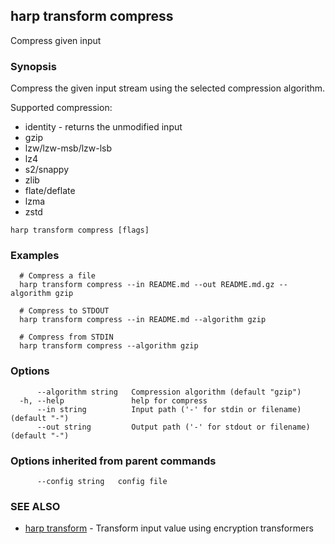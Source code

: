 ## harp transform compress

Compress given input

### Synopsis

Compress the given input stream using the selected compression algorithm.

Supported compression:
  * identity - returns the unmodified input
  * gzip
  * lzw/lzw-msb/lzw-lsb
  * lz4
  * s2/snappy
  * zlib
  * flate/deflate
  * lzma
  * zstd

```
harp transform compress [flags]
```

### Examples

```
  # Compress a file
  harp transform compress --in README.md --out README.md.gz --algorithm gzip
  
  # Compress to STDOUT
  harp transform compress --in README.md --algorithm gzip
  
  # Compress from STDIN
  harp transform compress --algorithm gzip
```

### Options

```
      --algorithm string   Compression algorithm (default "gzip")
  -h, --help               help for compress
      --in string          Input path ('-' for stdin or filename) (default "-")
      --out string         Output path ('-' for stdout or filename) (default "-")
```

### Options inherited from parent commands

```
      --config string   config file
```

### SEE ALSO

* [harp transform](harp_transform.md)	 - Transform input value using encryption transformers

